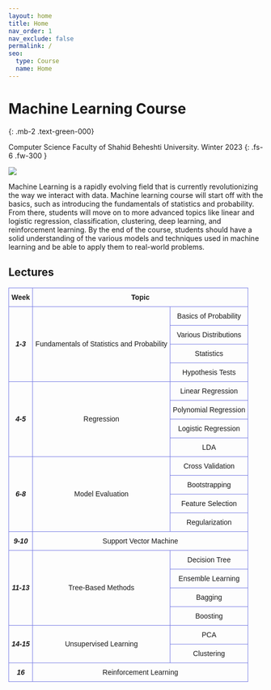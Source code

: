 ```yaml
---
layout: home
title: Home
nav_order: 1
nav_exclude: false
permalink: /
seo:
  type: Course
  name: Home
---
```


# Machine Learning Course
{: .mb-2 .text-green-000}

Computer Science Faculty of Shahid Beheshti University. Winter 2023
{: .fs-6 .fw-300 }

![](https://scheshmi.github.io/CS-SBU-MachineLearning-2023/assets/images/site-banner.JPG)

Machine Learning is a rapidly evolving field that is currently revolutionizing the way we interact with data. Machine learning course will start off with the basics, such as introducing the fundamentals of statistics and probability. From there, students will move on to more advanced topics like linear and logistic regression, classification, clustering, deep learning, and reinforcement learning. By the end of the course, students should have a solid understanding of the various models and techniques used in machine learning and be able to apply them to real-world problems.



## Lectures
<style type="text/css">
.tg  {border-collapse:collapse;border-spacing:0;margin:0px auto;}
.tg td{border-color:black;border-style:solid;border-width:1px;font-family:Arial, sans-serif;font-size:14px;
  overflow:hidden;padding:10px 5px;word-break:normal;}
.tg th{border-color:black;border-style:solid;border-width:1px;font-family:Arial, sans-serif;font-size:14px;
  font-weight:normal;overflow:hidden;padding:10px 5px;word-break:normal;}
.tg .tg-xnda{border-color:#7a7fe5;font-weight:bold;text-align:center;}
.tg .tg-qyqr{border-color:#7a7fe5;font-style:italic;font-weight:bold;text-align:center;}
.tg .tg-mz35{border-color:#7a7fe5;text-align:center;}
</style>
<table class="tg">
<thead>
  <tr>
    <th class="tg-xnda">Week</th>
    <th class="tg-xnda" colspan="2">Topic</th>
  </tr>
</thead>
<tbody>
  <tr>
    <td class="tg-qyqr" rowspan="4">1-3</td>
    <td class="tg-mz35" rowspan="4">Fundamentals of Statistics and Probability</td>
    <td class="tg-mz35">Basics of Probability</td>
  </tr>
  <tr>
    <td class="tg-mz35">Various Distributions</td>
  </tr>
  <tr>
    <td class="tg-mz35">Statistics</td>
  </tr>
  <tr>
    <td class="tg-mz35">Hypothesis Tests</td>
  </tr>
  <tr>
    <td class="tg-qyqr" rowspan="4">4-5</td>
    <td class="tg-mz35" rowspan="4">Regression</td>
    <td class="tg-mz35">Linear Regression</td>
  </tr>
  <tr>
    <td class="tg-mz35">Polynomial Regression</td>
  </tr>
  <tr>
    <td class="tg-mz35">Logistic Regression</td>
  </tr>
  <tr>
    <td class="tg-mz35">LDA</td>
  </tr>
  <tr>
    <td class="tg-qyqr" rowspan="4">6-8</td>
    <td class="tg-mz35" rowspan="4">Model Evaluation</td>
    <td class="tg-mz35">Cross Validation</td>
  </tr>
  <tr>
    <td class="tg-mz35">Bootstrapping</td>
  </tr>
  <tr>
    <td class="tg-mz35">Feature Selection</td>
  </tr>
  <tr>
    <td class="tg-mz35">Regularization</td>
  </tr>
  <tr>
    <td class="tg-qyqr">9-10</td>
    <td class="tg-mz35" colspan="2">Support Vector Machine</td>
  </tr>
  <tr>
    <td class="tg-qyqr" rowspan="4">11-13</td>
    <td class="tg-mz35" rowspan="4">Tree-Based Methods</td>
    <td class="tg-mz35">Decision Tree</td>
  </tr>
  <tr>
    <td class="tg-mz35">Ensemble Learning</td>
  </tr>
  <tr>
    <td class="tg-mz35">Bagging</td>
  </tr>
  <tr>
    <td class="tg-mz35">Boosting</td>
  </tr>
  <tr>
    <td class="tg-qyqr" rowspan="2">14-15</td>
    <td class="tg-mz35" rowspan="2">Unsupervised Learning</td>
    <td class="tg-mz35">PCA</td>
  </tr>
  <tr>
    <td class="tg-mz35">Clustering</td>
  </tr>
  <tr>
    <td class="tg-qyqr">16</td>
    <td class="tg-mz35" colspan="2">Reinforcement Learning</td>
  </tr>
</tbody>
</table>

